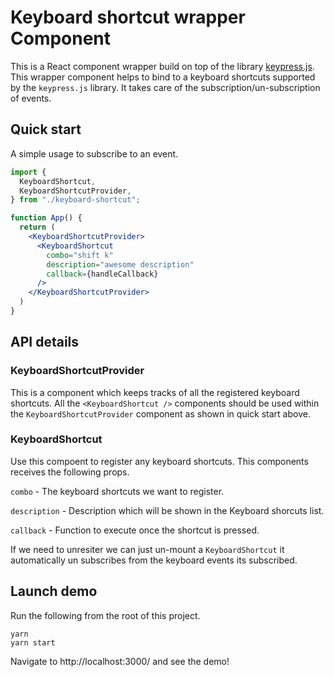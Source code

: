 # Keyboard shortcut wrapper Component

This is a React component wrapper build on top of the library [keypress.js](https://www.npmjs.com/package/keypress.js).
This wrapper component helps to bind to a keyboard shortcuts supported by the `keypress.js` library. It takes care of the subscription/un-subscription of events.

## Quick start

A simple usage to subscribe to an event.

```jsx
import {
  KeyboardShortcut,
  KeyboardShortcutProvider,
} from "./keyboard-shortcut";

function App() {
  return (
    <KeyboardShortcutProvider>
      <KeyboardShortcut
        combo="shift k"
        description="awesome description"
        callback={handleCallback}
      />
    </KeyboardShortcutProvider>
  )
}
```

## API details


### KeyboardShortcutProvider

This is a component which keeps tracks of all the registered keyboard shortcuts. All the `<KeyboardShortcut />` components should be used within the `KeyboardShortcutProvider` component as shown in quick start above.


### KeyboardShortcut

Use this compoent to register any keyboard shortcuts. This components receives the following props.

`combo` - The keyboard shortcuts we want to register.

`description` - Description which will be shown in the Keyboard shorcuts list.

`callback` - Function to execute once the shortcut is pressed.

If we need to unresiter we can just un-mount a `KeyboardShortcut` it automatically un subscribes from the keyboard events its subscribed.


## Launch demo

Run the following from the root of this project.

```
yarn
yarn start
```

Navigate to http://localhost:3000/ and see the demo!
